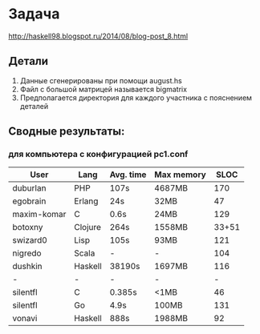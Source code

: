 # Задача
http://haskell98.blogspot.ru/2014/08/blog-post_8.html

## Детали

1. Данные сгенерированы при помощи august.hs
2. Файл с большой матрицей называется bigmatrix
3. Предполагается директория для каждого участника с пояснением деталей


## Сводные результаты:

### для компьютера с конфигурацией pc1.conf

| User        | Lang    | Avg. time | Max memory | SLOC  |
|-------------|---------|-----------|------------|-------|
| duburlan    | PHP     | 107s      | 4687MB     | 170   |
| egobrain    | Erlang  | 24s       | 32MB       | 47    |
| maxim-komar | C       | 0.6s      | 24MB       | 129   |
| botoxny     | Clojure | 264s      | 1558MB     | 33+51 |
| swizard0    | Lisp    | 105s      | 93MB       | 121   |
| nigredo     | Scala   | -         | -          | 104   |
| dushkin     | Haskell | 38190s    | 1697MB     | 116   |
| -           | -       | -         | -          | -     |
| silentfl    | C       | 0.385s    | <1MB       | 46    |
| silentfl    | Go      | 4.9s      | 100MB      | 131   | 
| vonavi      | Haskell | 888s      | 1988MB     | 92    |
